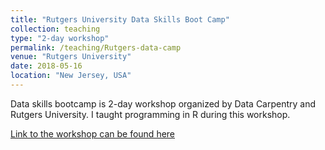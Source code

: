 ```yaml
---
title: "Rutgers University Data Skills Boot Camp"
collection: teaching
type: "2-day workshop"
permalink: /teaching/Rutgers-data-camp
venue: "Rutgers University"
date: 2018-05-16
location: "New Jersey, USA"
---
```


Data skills bootcamp is 2-day workshop organized by Data Carpentry and Rutgers University. I taught programming in R during this workshop.

 [Link to the workshop can be found here](https://kevin-vilbig.github.io/2018-05-16-rutgers/)



